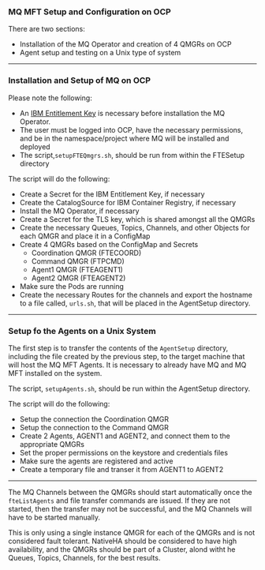 ### MQ MFT Setup and Configuration on OCP

There are two sections:
- Installation of the MQ Operator and creation of 4 QMGRs on OCP
- Agent setup and testing on a Unix type of system
---
### Installation and Setup of MQ on OCP

Please note the following:
- An [IBM Entitlement Key](https://myibm.ibm.com/products-services/containerlibrary) is necessary before installation the MQ Operator.  
- The user must be logged into OCP, have the necessary permissions, and be in the namespace/project where MQ will be installed and deployed
- The script,`setupFTEQmgrs.sh`, should be run from within the FTESetup directory

The script will do the following:
- Create a Secret for the IBM Entitlement Key, if necessary
- Create the CatalogSource for IBM Container Registry, if necessary
- Install the MQ Operator, if necessary
- Create a Secret for the TLS key, which is shared amongst all the QMGRs
- Create the necessary Queues, Topics, Channels, and other Objects for each QMGR and place it in a ConfigMap
- Create 4 QMGRs based on the ConfigMap and Secrets
  - Coordination QMGR (FTECOORD)
  - Command QMGR (FTPCMD)
  - Agent1 QMGR (FTEAGENT1)
  - Agent2 QMGR (FTEAGENT2)
- Make sure the Pods are running
- Create the necessary Routes for the channels and export the hostname to a file called, `urls.sh`, that will be placed in the AgentSetup directory.
---
### Setup fo the Agents on a Unix System

The first step is to transfer the contents of the `AgentSetup` directory, including the file created by the previous step, to the target machine that will host the MQ MFT Agents.  It is necessary to already have MQ and MQ MFT installed on the system.

The script, `setupAgents.sh`, should be run within the AgentSetup directory.

The script will do the following:
- Setup the connection the Coordination QMGR
- Setup the connection to the Command QMGR
- Create 2 Agents, AGENT1 and AGENT2, and connect them to the appropriate QMGRs
- Set the proper permissions on the keystore and credentials files
- Make sure the agents are registered and active
- Create a temporary file and transer it from AGENT1 to AGENT2
---
The MQ Channels between the QMGRs should start automatically once the `fteListAgents` and file transfer commands are issued.  If they are not started, then the transfer may not be successful, and the MQ Channels will have to be started manually.  

This is only using a single instance QMGR for each of the QMGRs and is not considered fault tolerant.  NativeHA should be considered to have high availability, and the QMGRs should be part of a Cluster, alond witht he Queues, Topics, Channels, for the best results.
